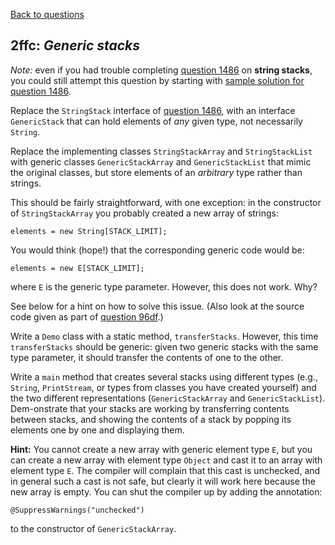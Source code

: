 [Back to questions](../README.md)

## 2ffc: *Generic stacks*

*Note:* even if you had trouble completing [question 1486](1486.md) on **string stacks**, you could still attempt this question by starting with [sample solution for question 1486](../solutions/1486.md).

Replace the `StringStack` interface of [question 1486](1486.md), with an interface `GenericStack`
that can hold elements of *any* given type, not necessarily `String`.

Replace the implementing classes `StringStackArray` and `StringStackList` with generic classes
`GenericStackArray` and `GenericStackList` that mimic the original classes, but store elements
of an *arbitrary* type rather than strings.

This should be fairly straightforward, with one exception: in the constructor of `StringStackArray` you probably created
a new array of strings:

```
elements = new String[STACK_LIMIT];
```

You would think (hope!) that the corresponding generic code would be:

```
elements = new E[STACK_LIMIT];
```

where `E` is the generic type parameter.  However, this does not work.  Why?

See below for a hint on how to solve this issue.  (Also look at the source code
given as part of [question 96df](96df.md).)

Write a `Demo` class with a static method, `transferStacks`.
However, this time `transferStacks` should be generic: given two generic stacks with the same type
parameter, it should transfer the contents of one to the other.

Write a `main` method that creates several stacks using different types (e.g., `String`,
`PrintStream`, or types from classes you have created yourself) and the two different representations
(`GenericStackArray` and `GenericStackList`).  Dem-onstrate that your stacks are working
by transferring contents between stacks, and showing the contents of a stack by popping its elements one
by one and displaying them.

**Hint:**  You cannot create a new array with generic element type `E`, but you
can create a new array with element type `Object` and cast it to an array with element type `E`.  The compiler will
complain that this cast is unchecked, and in general such a cast is not safe, but clearly it will work here because the new array is
empty.  You can shut the compiler up by adding the annotation:

```
@SuppressWarnings("unchecked")
```

to the constructor of `GenericStackArray`.
